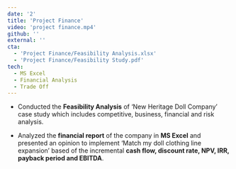 ```yaml
---
date: '2'
title: 'Project Finance'
video: 'project finance.mp4'
github: ''
external: ''
cta:
  - 'Project Finance/Feasibility Analysis.xlsx'
  - 'Project Finance/Feasibility Study.pdf'
tech:
  - MS Excel
  - Financial Analysis
  - Trade Off
---
```


- Conducted the **Feasibility Analysis** of ‘New Heritage Doll Company’ case study which includes competitive, business, financial and risk analysis.

- Analyzed the **financial report** of the company in **MS Excel** and presented an opinion to implement ‘Match my doll clothing line expansion’ based of the incremental **cash flow, discount rate, NPV, IRR, payback period and EBITDA**.
